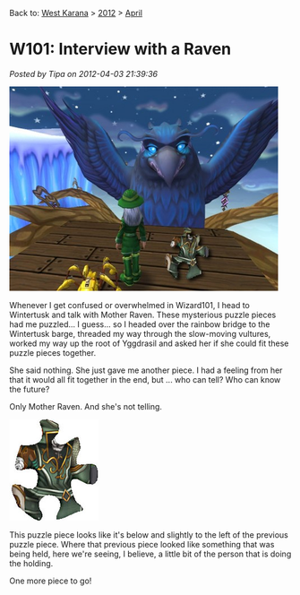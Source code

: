 Back to: [West Karana](/posts/westkarana.md) > [2012](/posts/2012/westkarana.md) > [April](./westkarana.md)
# W101: Interview with a Raven

*Posted by Tipa on 2012-04-03 21:39:36*

[![](../../../uploads/2012/04/w101p4-480x365.jpg "Mother Raven")](../../../uploads/2012/04/w101p4.jpg)

Whenever I get confused or overwhelmed in Wizard101, I head to Wintertusk and talk with Mother Raven. These mysterious puzzle pieces had me puzzled... I guess... so I headed over the rainbow bridge to the Wintertusk barge, threaded my way through the slow-moving vultures, worked my way up the root of Yggdrasil and asked her if she could fit these puzzle pieces together.

She said nothing. She just gave me another piece. I had a feeling from her that it would all fit together in the end, but ... who can tell? Who can know the future?

Only Mother Raven. And she's not telling.

[![](../../../uploads/2012/04/Fansite-Puzzler_WKarana04.jpg "Fansite-Puzzler_WKarana04")](../../../uploads/2012/04/Fansite-Puzzler_WKarana04.jpg)

This puzzle piece looks like it's below and slightly to the left of the previous puzzle piece. Where that previous piece looked like something that was being held, here we're seeing, I believe, a little bit of the person that is doing the holding.

One more piece to go!

